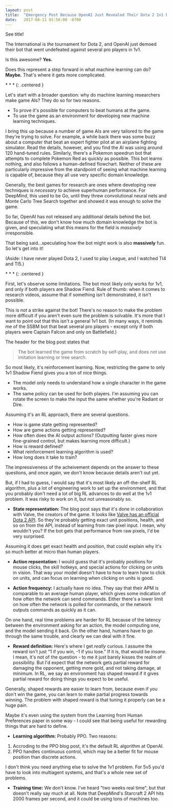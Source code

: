 ```yaml
---
layout: post
title:  "Emergency Post Because OpenAI Just Revealed Their Dota 2 1v1 Bot And I Have Opinions"
date:   2017-08-11 01:56:00 -0700
---
```


See title!

The International is *the* tournament for Dota 2, and OpenAI just demoed
their bot that went undefeated against several pro players in 1v1.

Is this awesome? **Yes.**

Does this represent a step forward in what machine learning can do?
**Maybe.** That's where it gets more complicated.

\* \* \*
{: .centered }

Let's start with a broader question: why do machine learning researchers
make game AIs? They do so for two reasons.

* To prove it's possible for computers to beat humans at the game.
* To use the game as an environment for developing new machine learning
techniques.

I bring this up because a number of game AIs are very tailored to the game
they're trying to solve. For example, a while back there was some buzz about
a computer that beat an expert fighter pilot at an airplane fighting simulator.
Read the details, however, and you find the AI was using around 120 hand-tuned
rules. Similarly, there's a Pokemon speedrun bot that attempts to complete
Pokemon Red as quickly as possible. This bot learns nothing, and also follows
a human-defined flowchart. Neither of these are particularly impressive from
the standpoint of seeing what machine learning is capable of, because they
all use very specific domain knowledge.

Generally, the best games for research are ones where developing new
techniques is *necessary* to achieve superhuman performance. For DeepMind,
this used to be Go, until they threw convolutional neural nets and
Monte Carlo Tree Search together and showed it was enough to solve the game.

So far, OpenAI has not released any additional details behind the bot.
Because of this, we don't know how much domain knowledge the bot is given,
and speculating what this means for the field is *massively* irresponsible.

That being said...speculating how the bot might work is also **massively**
fun. So let's get into it!

(Aside: I have never played Dota 2, I used to play League, and I watched
TI4 and TI5.)

\* \* \*
{: .centered }

First, let's observe some limitations. The bot most likely only works
for 1v1, and only if both players are Shadow Fiend. Rule of thumb: when it
comes to research videos, assume that if something isn't demonstrated, it
isn't possible.

This is not a strike against the bot! There's no reason to make the problem
more difficult if you aren't even sure the problem is solvable. It's more
that I want to point out that this isn't a general 1v1 bot. (In many
ways, it reminds me of the SSBM bot that beat several pro players - except
only if both players were Captain Falcon and only on Battlefield.)



The header for the blog post states that

> The bot learned the game from scratch by self-play, and does not use imitation learning or tree search.

So most likely, it's reinforcement learning. Now, restricting the game
to only 1v1 Shadow Fiend gives you a ton of nice things.

* The model only needs to understand how a single character in the game works.
* The same policy can be used for both players. I'm assuming you can rotate
the screen to make the input the same whether you're Radiant or Dire.

Assuming it's an RL approach, there are several questions.

* How is game state getting represented?
* How are game actions getting represented?
* How often does the AI output actions? (Outputting faster gives more
fine-grained control, but makes learning more difficult.)
* How is reward defined?
* What reinforcement learning algorithm is used?
* How long does it take to train?

The impressiveness of the acheivement depends on the answer to these
questions, and once again, we don't know because details aren't out yet.

But, if I had to guess, I would say that it's most likely an off-the-shelf
RL algorithm, plus a lot of engineering work to set up the environment,
and that you probably don't need a lot of big RL advances to do well at
the 1v1 problem. It was risky to work on it, but not unreasonably so.

* **State representation:** The blog post says that it's done in collaboration with
Valve, the creators of the game. It looks like [Valve has an official
Dota 2 API](https://developer.valvesoftware.com/wiki/Dota_2_Workshop_Tools/Scripting/API).
So they're probably getting exact unit positions, health, and so on from the
API, instead of learning from raw pixel input. I mean, why wouldn't you?
If the bot gets that performance from raw pixels, I'd be very surprised.

Assuming it does get exact health and position, that could explain why it's so
much better at micro than human players.

* **Action repsentation:** I would guess that it's probably positions for mouse
clicks, the skill hotkeys, and special actions for clicking on units in
vision. That way your model doesn't have to how to learn how to click on units,
and can focus on learning when clicking on units is good.

* **Action frequency:** I actually have no idea. They say that their APM is
comparable to an average human player, which gives some indication of how often
the network can send commands. Either there's a lower limit on how often the
network is polled for commands, or the network outputs commands as quickly as it
can.

On one hand, real time problems are harder for RL because of the latency between
the environment asking for an action, the model computing one, and the model
sending it back. On the other hand, humans have to go through the same trouble,
and clearly we can deal with it fine.

* **Reward definition:** Here's where I get *really* curious. I assume the reward
isn't just "1 if you win, -1 if you lose." If it is, that would be *insane*.
I mean, it's not of the question - to me it just barely kisses the realm of
possibility. But I'd expect that the network gets partial reward for damaging
the opponent, getting more gold, and not taking damage, at minimum. In RL, we
say an environment has shaped reward if it gives partial reward for doing things
you expect to be useful.

Generally, shaped rewards are easier to learn from, because even if you don't
win the game, you can learn to make partial progress towards winning. The
problem with shaped reward is that tuning it properly can be a huge pain.

Maybe it's even using the system from the Learning from Human Preferences paper
in some way - I could see that being useful for rewarding things that are
hard to define.

* **Learning algorithm:** Probably PPO. Two reasons:

1. Accroding to the PPO blog post, it's the default RL algorithm at OpenAI.
2. PPO handles continuous control, which may be a better fit for mouse
position than discrete actions.

I don't think you need anything else to solve the 1v1 problem. For 5v5 you'd
have to look into multiagent systems, and that's a whole new set of problems.

* **Training time:** We don't know. I've heard "two weeks real time",
but that doesn't really say much at all. Note that DeepMind's Starcraft 2
API hits 2000 frames per second, and it could be using tons of machines
too.
